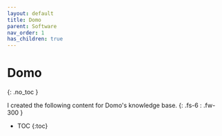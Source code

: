```yaml
---
layout: default
title: Domo
parent: Software
nav_order: 1
has_children: true
---
```


# Domo
{: .no_toc }

I created the following content for Domo's knowledge base.
{: .fs-6 : .fw-300 }

- TOC
{:toc}
